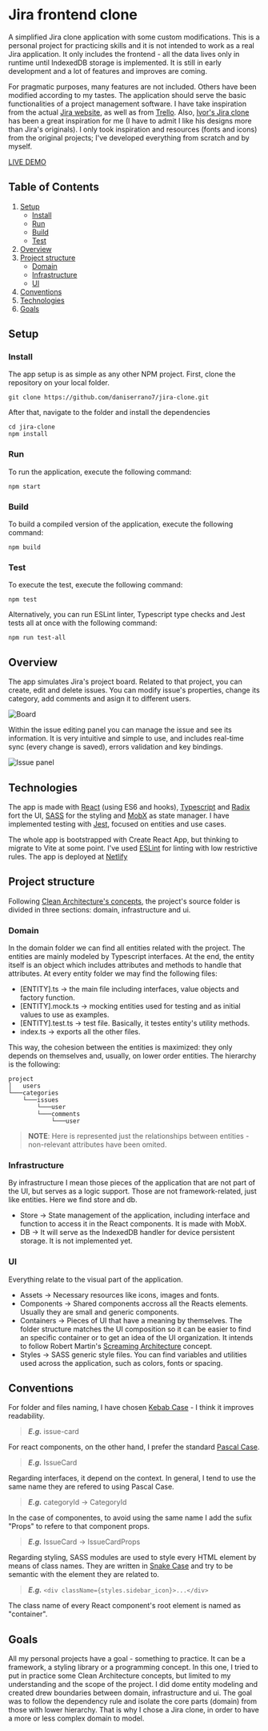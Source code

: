 # Jira frontend clone

A simplified Jira clone application with some custom modifications. This is a personal project for practicing skills and it is not intended to work as a real Jira application. It only includes the frontend - all the data lives only in runtime until IndexedDB storage is implemented. It is still in early development and a lot of features and improves are coming.

For pragmatic purposes, many features are not included. Others have been modified according to my tastes. The application should serve the basic functionalities of a project management software. I have take inspiration from the actual [Jira website](https://www.atlassian.com/es/software/jira), as well as from [Trello](https://trello.com/). Also, [Ivor's Jira clone](https://github.com/oldboyxx/jira_clone) has been a great inspiration for me (I have to admit I like his designs more than Jira's originals). I only took inspiration and resources (fonts and icons) from the original projects; I've developed everything from scratch and by myself.

[LIVE DEMO](https://gleaming-sable-407787.netlify.app/)

## Table of Contents
1. [Setup](#setup)
    - [Install](#install)
    - [Run](#run)
    - [Build](#build)
    - [Test](#test)
3. [Overview](#overview)
4. [Project structure](#project_structure)
    - [Domain](#domain)
    - [Infrastructure](#infrastructure)
    - [UI](#ui)
5. [Conventions](#conventions)
6. [Technologies](#technologies)
7. [Goals](#goals)

## Setup<a name="overview"></a>
### Install<a name="install"></a>
The app setup is as simple as any other NPM project. First, clone the repository on your local folder. 

```
git clone https://github.com/daniserrano7/jira-clone.git
```
After that, navigate to the folder and install the dependencies
```
cd jira-clone
npm install
```
### Run<a name="run"></a>
To run the application, execute the following command:
```
npm start
```

### Build<a name="build"></a>
To build a compiled version of the application, execute the following command:
```
npm build
```
### Test<a name="test"></a>
To execute the test, execute the following command:
```
npm test
```
Alternatively, you can run ESLint linter, Typescript type checks and Jest tests all at once with the following command:
```
npm run test-all
```


## Overview<a name="overview"></a>
The app simulates Jira's project board. Related to that project, you can create, edit and delete issues. You can modify issue's properties, change its category, add comments and asign it to different users. 

![Board](./board.png)

Within the issue editing panel you can manage the issue and see its information. It is very intuitive and simple to use, and includes real-time sync (every change is saved), errors validation and key bindings.

![Issue panel](./issue-panel.png)

## Technologies<a name="technologies"></a>
The app is made with [React](https://reactjs.org/) (using ES6 and hooks), [Typescript](https://www.typescriptlang.org/) and [Radix](https://www.radix-ui.com/) fort the UI, [SASS](https://sass-lang.com/) for the styling and [MobX](https://mobx.js.org/README.html) as state manager. I have implemented testing with [Jest](https://jestjs.io), focused on entities and use cases.

The whole app is bootstrapped with Create React App, but thinking to migrate to Vite at some point. I've used [ESLint](https://eslint.org/) for linting with low restrictive rules. The app is deployed at [Netlify](https://www.netlify.com/)

## Project structure<a name="project_structure"></a>
Following [Clean Architecture's concepts](https://blog.cleancoder.com/uncle-bob/2012/08/13/the-clean-architecture.html), the project's source folder is divided in three sections: domain, infrastructure and ui.

### Domain<a name="domain"></a>
In the domain folder we can find all entities related with the project. The entities are mainly modeled by Typescript interfaces. At the end, the entity itself is an object which includes attributes and methods to handle that attributes. At every entity folder we may find the following files:
* [ENTITY].ts -> the main file including interfaces, value objects and factory function.
* [ENTITY].mock.ts -> mocking entities used for testing and as initial values to use as examples.
* [ENTITY].test.ts -> test file. Basically, it testes entity's utility methods. 
* index.ts -> exports all the other files.

This way, the cohesion between the entities is maximized: they only depends on themselves and, usually, on lower order entities. The hierarchy is the following:

```
project
│   users
└───categories
    └───issues
        └───user
        └───comments
            └───user
```
> **NOTE**: Here is represented just the relationships between entities - non-relevant attributes have been omited.

### Infrastructure<a name="infrastructure"></a>
By infrastructure I mean those pieces of the application that are not part of the UI, but serves as a logic support. Those are not framework-related, just like entities. Here we find store and db.
* Store -> State management of the application, including interface and function to access it in the React components. It is made with MobX.
* DB -> It will serve as the IndexedDB handler for device persistent storage. It is not implemented yet.

### UI<a name="ui"></a>
Everything relate to the visual part of the application. 
* Assets -> Necessary resources like icons, images and fonts.
* Components -> Shared components accross all the Reacts elements. Usually they are small and generic components.
* Containers -> Pieces of UI that have a meaning by themselves. The folder structure matches the UI composition so it can be easier to find an specific container or to get an idea of the UI organization. It intends to follow Robert Martin's [Screaming Architecture](http://blog.cleancoder.com/uncle-bob/2011/09/30/Screaming-Architecture.html) concept.
* Styles -> SASS generic style files. You can find variables and utilities used across the application, such as colors, fonts or spacing.

## Conventions<a name="conventions"></a>
For folder and files naming, I have chosen [Kebab Case](https://en.wiktionary.org/wiki/kebab_case) - I think it improves readability. 
> ***E.g.*** issue-card

For react components, on the other hand, I prefer the standard [Pascal Case](https://en.wiktionary.org/wiki/Pascal_case#English).
> ***E.g.*** IssueCard
> 
Regarding interfaces, it depend on the context. In general, I tend to use the same name they are refered to using Pascal Case.
> ***E.g.*** categoryId -> CategoryId

In the case of componentes, to avoid using the same name I add the sufix "Props" to refere to that component props.
> ***E.g.*** IssueCard -> IssueCardProps

Regarding styling, SASS modules are used to style every HTML element by means of class names. They are written in [Snake Case](https://en.wiktionary.org/wiki/snake_case#English) and try to be semantic with the element they are related to.
> ***E.g.*** ```<div className={styles.sidebar_icon}>...</div>```

The class name of every React component's root element is named as "container".

## Goals<a name="goals"></a>
All my personal projects have a goal - something to practice. It can be a framework, a styling library or a programming concept. In this one, I tried to put in practice some Clean Architecture concepts, but limited to my understanding and the scope of the project. I did dome entity modeling and created drew boundaries between domain, infrastructure and ui. The goal was to follow the dependency rule and isolate the core parts (domain) from those with lower hierarchy. That is why I chose a Jira clone, in order to have a more or less complex domain to model.